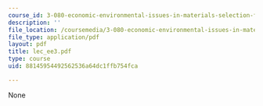 ```yaml
---
course_id: 3-080-economic-environmental-issues-in-materials-selection-fall-2005
description: ''
file_location: /coursemedia/3-080-economic-environmental-issues-in-materials-selection-fall-2005/88145954492562536a64dc1ffb754fca_lec_ee3.pdf
file_type: application/pdf
layout: pdf
title: lec_ee3.pdf
type: course
uid: 88145954492562536a64dc1ffb754fca

---
```

None